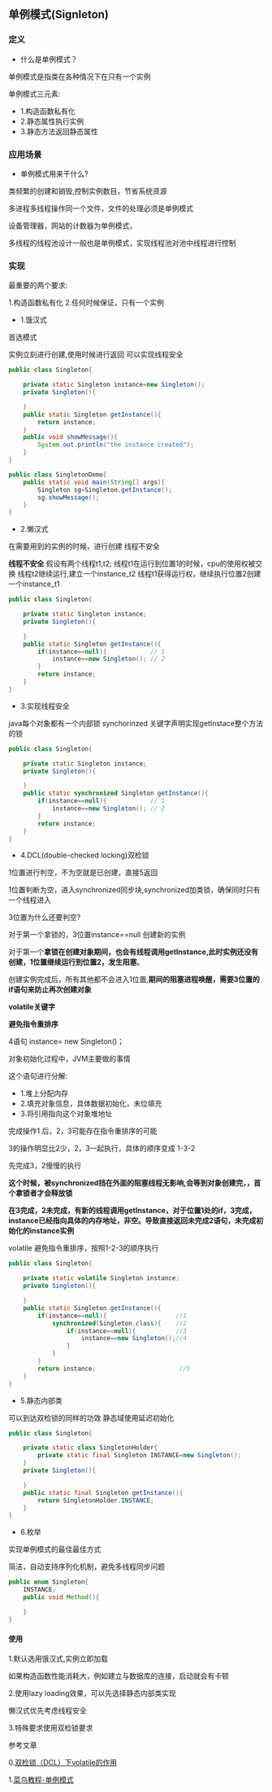 
##  单例模式(Signleton)


### 定义
- 什么是单例模式？

单例模式是指类在各种情况下在只有一个实例

单例模式三元素:
- 1.构造函数私有化
- 2.静态属性执行实例
- 3.静态方法返回静态属性


### 应用场景
- 单例模式用来干什么?

类频繁的创建和销毁,控制实例数目，节省系统资源

多进程多线程操作同一个文件，文件的处理必须是单例模式

设备管理器，网站的计数器为单例模式，

多线程的线程池设计一般也是单例模式，实现线程池对池中线程进行控制



### 实现

最重要的两个要求:

1.构造函数私有化
2.任何时候保证，只有一个实例

- 1.饿汉式

首选模式

实例立刻进行创建,使用时候进行返回
可以实现线程安全

```java
public class Singleton{

    private static Singleton instance=new Singleton();
    private Singleton(){

    }
    public static Singleton getInstance(){
        return instance;
    }
    public void showMessage(){
        System.out.println("the instance created");
    }
}

public class SingletonDemo{
    public static void main(String[] args){
        Singleton sg=Singleton.getInstance();
        sg.showMessage();
    }
}
```


- 2.懒汉式

在需要用到的实例的时候，进行创建
线程不安全


**线程不安全**
假设有两个线程t1,t2;
线程t1在运行到位置1的时候，cpu的使用权被交换
线程t2继续运行,建立一个instance_t2
线程t1获得运行权，继续执行位置2创建一个instance_t1

```java
public class Singleton{

    private static Singleton instance;
    private Singleton(){

    }
    public static Singleton getInstance(){
        if(instance==null){            // 1
            instance==new Singleton(); // 2
        }
        return instance;
    }
}
```


- 3.实现线程安全

java每个对象都有一个内部锁
synchorinzed 关键字声明实现getInstace整个方法的锁
```java
public class Singleton{

    private static Singleton instance;
    private Singleton(){

    }
    public static synchronized Singleton getInstance(){
        if(instance==null){            // 1
            instance==new Singleton(); // 2
        }
        return instance;
    }
}
```

- 4.DCL(double-checked locking)双检锁

1位置进行判空，不为空就是已创建，直接5返回

1位置判断为空，进入synchronized同步块,synchronized加类锁，确保同时只有一个线程进入

3位置为什么还要判空?

对于第一个拿锁的，3位置instance==null 创建新的实例

对于第一个**拿锁在创建对象期间，也会有线程调用getInstance,此时实例还没有创建，1位置继续运行到位置2，发生阻塞**。

创建实例完成后，所有其他都不会进入1位置,**期间的阻塞进程唤醒，需要3位置的if语句来防止再次创建对象**


**volatile关键字**

**避免指令重排序**

4语句  instance= new Singleton()；

对象初始化过程中，JVM主要做的事情

这个语句进行分解:

- 1.堆上分配内存
- 2.填充对象信息，具体数据初始化，末位填充
- 3.将引用指向这个对象堆地址

完成操作1 后，2，3可能存在指令重排序的可能

3的操作明显比2少，2，3一起执行，具体的顺序变成 1-3-2

先完成3，2慢慢的执行

**这个时候，被synchronized挡在外面的阻塞线程无影响,会等到对象创建完，，首个拿锁者才会释放锁**

**在3完成，2未完成，有新的线程调用getInstance，对于位置1处的if，3完成，instance已经指向具体的内存地址，非空。导致直接返回未完成2语句，未完成初始化的instance实例**


volatile 避免指令重排序，按照1-2-3的顺序执行

```java
public class Singleton{

    private static volatile Singleton instance;
    private Singleton(){

    }
    public static Singleton getInstance(){
        if(instance==null){                   //1          
            synchronized(Singleton.class){    //2
                if(instance==null){           //3
                    instance==new Singleton();//4
                }
            } 
        }
        return instance;                       //5
    }
}
```


- 5.静态内部类

可以到达双检锁的同样的功效
静态域使用延迟初始化

```java
public class Singleton{

    private static class SingletonHolder{
        private static final Singleton INSTANCE=new Singleton();
    } 
    private Singleton(){

    }
    public static final Singleton getInstance(){
        return SingletonHolder.INSTANCE;
    }
}
```

- 6.枚举

实现单例模式的最佳最佳方式

简洁，自动支持序列化机制，避免多线程同步问题


```java
public enum Singleton{
    INSTANCE;
    public void Method(){

    }
}
```



#### 使用

1.默认选用饿汉式,实例立即加载

如果构造函数性能消耗大，例如建立与数据库的连接，启动就会有卡顿

2.使用lazy loading效果，可以先选择静态内部类实现

 懒汉式优先考虑线程安全

3.特殊要求使用双检锁要求























参考文章

0.[双检锁（DCL）下volatile的作用](https://blog.csdn.net/Lin_coffee/article/details/79890361)

1.[菜鸟教程-单例模式](https://www.runoob.com/design-pattern/singleton-pattern.html)